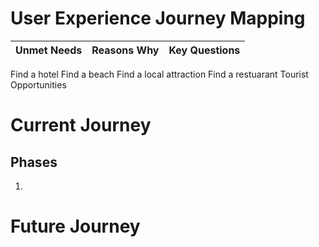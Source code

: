 # User Experience Journey Mapping

Unmet Needs | Reasons Why | Key Questions
----------- | ----------- | -------------


Find a hotel
Find a beach
Find a local attraction
Find a restuarant
Tourist Opportunities


# Current Journey

## Phases

1. 


# Future Journey
